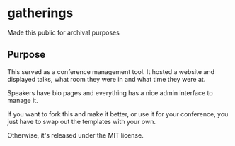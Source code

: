 gatherings
==========

Made this public for archival purposes

## Purpose

This served as a conference management tool. It hosted a website and displayed talks, what room they were in and what time they were at.

Speakers have bio pages and everything has a nice admin interface to manage it.

If you want to fork this and make it better, or use it for your conference, you just have to swap out the templates with your own.

Otherwise, it's released under the MIT license.
